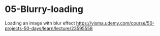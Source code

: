 # 05-Blurry-loading
Loading an image with blur effect
https://visma.udemy.com/course/50-projects-50-days/learn/lecture/23595558
